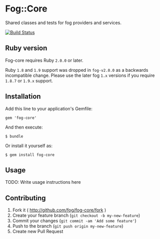 # Fog::Core

Shared classes and tests for fog providers and services.

[![Build Status](https://github.com/fog/fog-core/actions/workflows/ruby.yml/badge.svg)](https://github.com/fog/fog-core/actions/workflows/ruby.yml)

## Ruby version

Fog-core requires Ruby `2.0.0` or later.

Ruby `1.8` and `1.9` support was dropped in `fog-v2.0.0` as a backwards incompatible
change. Please use the later fog `1.x` versions if you require `1.8.7` or `1.9.x` support.

## Installation

Add this line to your application's Gemfile:

    gem 'fog-core'

And then execute:

    $ bundle

Or install it yourself as:

    $ gem install fog-core

## Usage

TODO: Write usage instructions here

## Contributing

1. Fork it ( http://github.com/fog/fog-core/fork )
2. Create your feature branch (`git checkout -b my-new-feature`)
3. Commit your changes (`git commit -am 'Add some feature'`)
4. Push to the branch (`git push origin my-new-feature`)
5. Create new Pull Request
